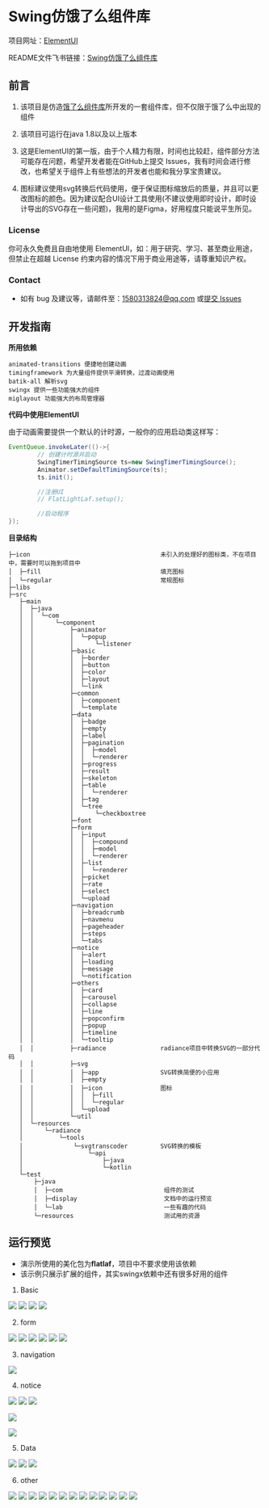# Swing仿饿了么组件库

项目网址：[ElementUI](https://github.com/gufengchangdao/ElementUI)

README文件飞书链接：[Swing仿饿了么组件库](https://riw8lxejdn.feishu.cn/docx/Yoszdo08qooCAJxOKlQcS4hJnTg)

## 前言

1. 该项目是仿造[饿了么组件库](https://element.eleme.cn/#/zh-CN)所开发的一套组件库，但不仅限于饿了么中出现的组件

2. 该项目可运行在java 1.8以及以上版本
3. 这是ElementUI的第一版，由于个人精力有限，时间也比较赶，组件部分方法可能存在问题，希望开发者能在GitHub上提交 Issues，我有时间会进行修改，也希望关于组件上有些想法的开发者也能和我分享宝贵建议。
4. 图标建议使用svg转换后代码使用，便于保证图标缩放后的质量，并且可以更改图标的颜色。因为建议配合UI设计工具使用(不建议使用即时设计，即时设计导出的SVG存在一些问题)，我用的是Figma，好用程度只能说平生所见。

### License

你可永久免费且自由地使用 ElementUI，如：用于研究、学习、甚至商业用途，但禁止在超越 License 约束内容的情况下用于商业用途等，请尊重知识产权。

### Contact

- 如有 bug 及建议等，请邮件至：1580313824@qq.com 或[提交 Issues](https://github.com/gufengchangdao/ElementUI)

## 开发指南

**所用依赖**

```text
animated-transitions 便捷地创建动画
timingframework 为大量组件提供平滑转换，过渡动画使用
batik-all 解析svg
swingx 提供一些功能强大的组件
miglayout 功能强大的布局管理器
```

**代码中使用ElementUI**

由于动画需要提供一个默认的计时源，一般你的应用启动类这样写：

```Java
EventQueue.invokeLater(()->{
		// 创建计时源并启动
		SwingTimerTimingSource ts=new SwingTimerTimingSource();
		Animator.setDefaultTimingSource(ts);
		ts.init();

		//注册UI
		// FlatLightLaf.setup();

		//启动程序
});
```

**目录结构**

```Plain
├─icon                                    未引入的处理好的图标类，不在项目中，需要时可以拖到项目中
│  ├─fill                                 填充图标
│  └─regular                              常规图标
├─libs
├─src
   ├─main
   │  ├─java
   │  │  └─com
   │  │      └─component
   │  │          ├─animator
   │  │          │  └─popup
   │  │          │      └─listener
   │  │          ├─basic
   │  │          │  ├─border
   │  │          │  ├─button
   │  │          │  ├─color
   │  │          │  ├─layout
   │  │          │  └─link
   │  │          ├─common
   │  │          │  ├─component
   │  │          │  └─template
   │  │          ├─data
   │  │          │  ├─badge
   │  │          │  ├─empty
   │  │          │  ├─label
   │  │          │  ├─pagination
   │  │          │  │  ├─model
   │  │          │  │  └─renderer
   │  │          │  ├─progress
   │  │          │  ├─result
   │  │          │  ├─skeleton
   │  │          │  ├─table
   │  │          │  │  └─renderer
   │  │          │  ├─tag
   │  │          │  └─tree
   │  │          │      └─checkboxtree
   │  │          ├─font
   │  │          ├─form
   │  │          │  ├─input
   │  │          │  │  ├─compound
   │  │          │  │  ├─model
   │  │          │  │  └─renderer
   │  │          │  ├─list
   │  │          │  │  └─renderer
   │  │          │  ├─picket
   │  │          │  ├─rate
   │  │          │  ├─select
   │  │          │  └─upload
   │  │          ├─navigation
   │  │          │  ├─breadcrumb
   │  │          │  ├─navmenu
   │  │          │  ├─pageheader
   │  │          │  ├─steps
   │  │          │  └─tabs
   │  │          ├─notice
   │  │          │  ├─alert
   │  │          │  ├─loading
   │  │          │  ├─message
   │  │          │  └─notification
   │  │          ├─others
   │  │          │  ├─card
   │  │          │  ├─carousel
   │  │          │  ├─collapse
   │  │          │  ├─line
   │  │          │  ├─popconfirm
   │  │          │  ├─popup
   │  │          │  ├─timeline
   │  │          │  └─tooltip
   │  │          ├─radiance               radiance项目中转换SVG的一部分代码
   │  │          ├─svg                    
   │  │          │  ├─app                 SVG转换简便的小应用
   │  │          │  ├─empty
   │  │          │  ├─icon                图标
   │  │          │  │  ├─fill                 
   │  │          │  │  └─regular
   │  │          │  └─upload
   │  │          └─util                   
   │  └─resources
   │      └─radiance
   │          └─tools
   │              └─svgtranscoder         SVG转换的模板
   │                  └─api
   │                      ├─java
   │                      └─kotlin
   └─test
       ├─java
       │  ├─com                            组件的测试
       │  ├─display                        文档中的运行预览
       │  └─lab                            一些有趣的代码
       └─resources                         测试用的资源
```
 
## 运行预览

- 演示所使用的美化包为**flatlaf**，项目中不要求使用该依赖
- 该示例只展示扩展的组件，其实swingx依赖中还有很多好用的组件


1. Basic

![](https://i.niupic.com/images/2022/10/26/a9Pt.png)
![](https://i.niupic.com/images/2022/10/26/a9Px.png)
![](https://i.niupic.com/images/2022/10/26/a9Ps.png)
![](https://i.niupic.com/images/2022/10/26/a9Py.png)

2. form

![](https://i.niupic.com/images/2022/10/26/a9Ph.png)
![](https://i.niupic.com/images/2022/10/26/a9Pz.png)
![](https://i.niupic.com/images/2022/10/26/a9Pu.png)
![](https://i.niupic.com/images/2022/10/26/a9PA.png)
![](https://i.niupic.com/images/2022/10/26/a9Pv.png)
![](https://i.niupic.com/images/2022/10/26/a9PB.png)




3. navigation

![](https://i.niupic.com/images/2022/10/26/a9Pi.png)

4. notice

![](https://i.niupic.com/images/2022/10/26/a9Pk.png)
![](https://i.niupic.com/images/2022/10/26/a9PC.png)
![](https://i.niupic.com/images/2022/10/26/a9Pj.png)

![](https://i.niupic.com/images/2022/10/26/a9PE.png)

![](https://i.niupic.com/images/2022/10/26/a9PD.png)


5. Data

![](https://i.niupic.com/images/2022/10/26/a9Pl.png)
![](https://i.niupic.com/images/2022/10/26/a9PF.png)
![](https://i.niupic.com/images/2022/10/26/a9Pm.png)


6. other

![](https://i.niupic.com/images/2022/10/26/a9PG.png)
![](https://i.niupic.com/images/2022/10/26/a9PL.png)
![](https://i.niupic.com/images/2022/10/26/a9Po.png)
![](https://i.niupic.com/images/2022/10/26/a9Pp.png)
![](https://i.niupic.com/images/2022/10/26/a9Pn.png)
![](https://i.niupic.com/images/2022/10/26/a9PM.png)
![](https://i.niupic.com/images/2022/10/26/a9PI.png)
![](https://i.niupic.com/images/2022/10/26/a9Pr.png)
![](https://i.niupic.com/images/2022/10/26/a9PH.png)
![](https://i.niupic.com/images/2022/10/26/a9PJ.png)
![](https://i.niupic.com/images/2022/10/26/a9Pq.png)
![](https://i.niupic.com/images/2022/10/26/a9PN.png)
![](https://i.niupic.com/images/2022/10/26/a9PO.png)

